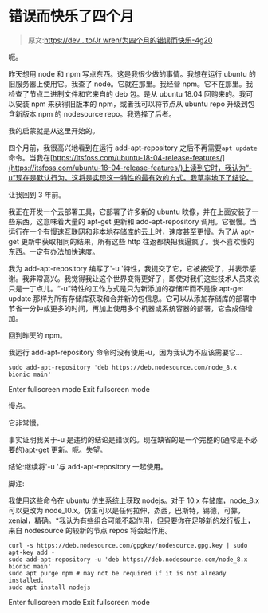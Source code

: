 # 错误而快乐了四个月

> 原文:[https://dev . to/Jr wren/为四个月的错误而快乐-4g20](https://dev.to/jrwren/being-wrong-and-happy-for-four-month-4g20)

呃。

昨天想用 node 和 npm 写点东西。这是我很少做的事情。我想在运行 ubuntu 的旧服务器上使用它。我查了 node。它就在那里。我经营 npm。它不在那里。我检查了节点二进制文件和它来自的 deb 包。是从 ubuntu 18.04 回购来的。我可以安装 npm 来获得旧版本的 npm，或者我可以将节点从 ubuntu repo 升级到包含新版本 npm 的 nodesource repo。我选择了后者。

我的启蒙就是从这里开始的。

四个月前，我很高兴地看到在运行 add-apt-repository 之后不再需要`apt update`命令。当我在[https://itsfoss.com/ubuntu-18-04-release-features/](https://itsfoss.com/ubuntu-18-04-release-features/)上读到它时，我认为“-u”现在是默认行为。这将是实现这一特性的最有效的方式。我草率地下了结论。

让我回到 3 年前。

我正在开发一个云部署工具，它部署了许多新的 ubuntu 映像，并在上面安装了一些东西。这意味着大量的 apt-get 更新和 add-apt-repository 调用。它很慢。当运行在一个有慢速互联网和非本地存储库的云上时，速度甚至更慢。为了从 apt-get 更新中获取相同的结果，所有这些 http 往返都快把我逼疯了。我不喜欢慢的东西。一定有办法加快速度。

我为 add-apt-repository 编写了'-u '特性，我提交了它，它被接受了，并表示感谢。我非常高兴。我觉得我让这个世界变得更好了，即使对我们这些技术人员来说只是一丁点儿。“-u”特性的工作方式是只为新添加的存储库而不是像 apt-get update 那样为所有存储库获取和合并新的包信息。它可以从添加存储库的部署中节省一分钟或更多的时间，再加上使用多个机器或系统容器的部署，它会成倍增加。

回到昨天的 npm。

我运行 add-apt-repository 命令时没有使用-u，因为我认为不应该需要它...

```
sudo add-apt-repository 'deb https://deb.nodesource.com/node_8.x bionic main' 
```

Enter fullscreen mode Exit fullscreen mode

慢点。

它非常慢。

事实证明我关于-u 是违约的结论是错误的。现在缺省的是一个完整的(通常是不必要的)apt-get 更新。呃。失望。

结论:继续将'-u '与 add-apt-repository 一起使用。

脚注:

我使用这些命令在 ubuntu 仿生系统上获取 nodejs。对于 10.x 存储库，node_8.x 可以更改为 node_10.x。仿生可以是任何拉伸，杰西，巴斯特，锡德，可靠，xenial，精确。*我认为有些组合可能不起作用，但只要你在足够新的发行版上，来自 nodesource 的较新的节点 repos 将会起作用。

```
curl -s https://deb.nodesource.com/gpgkey/nodesource.gpg.key | sudo apt-key add -
sudo add-apt-repository -u 'deb https://deb.nodesource.com/node_8.x bionic main'
sudo apt purge npm # may not be required if it is not already installed.
sudo apt install nodejs 
```

Enter fullscreen mode Exit fullscreen mode
